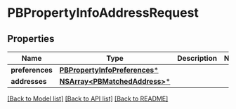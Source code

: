 # PBPropertyInfoAddressRequest

## Properties
Name | Type | Description | Notes
------------ | ------------- | ------------- | -------------
**preferences** | [**PBPropertyInfoPreferences***](PBPropertyInfoPreferences.md) |  | 
**addresses** | [**NSArray&lt;PBMatchedAddress&gt;***](PBMatchedAddress.md) |  | 

[[Back to Model list]](../README.md#documentation-for-models) [[Back to API list]](../README.md#documentation-for-api-endpoints) [[Back to README]](../README.md)


